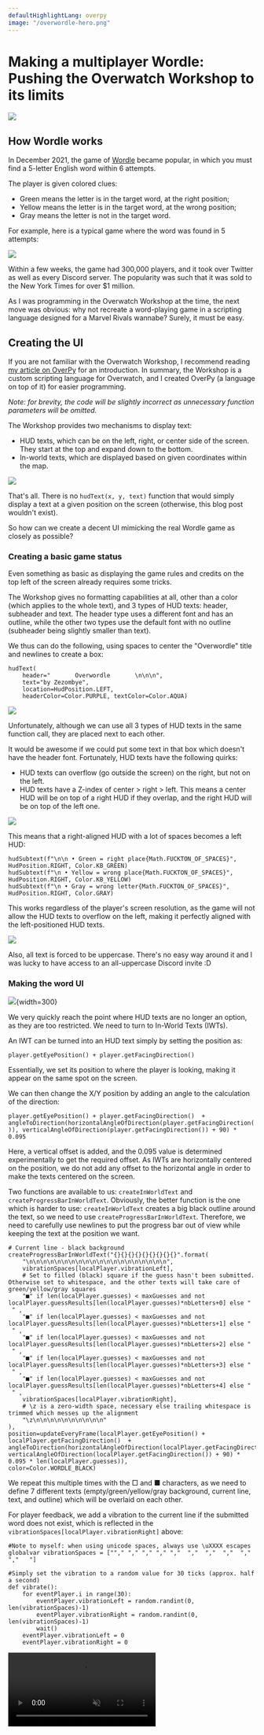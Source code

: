 ```yaml
---
defaultHighlightLang: overpy
image: "/overwordle-hero.png"
---
```


# Making a multiplayer Wordle: Pushing the Overwatch Workshop to its limits

![](/overwordle-hero.png)

## How Wordle works

In December 2021, the game of [Wordle](https://www.nytimes.com/games/wordle/index.html) became popular, in which you must find a 5-letter English word within 6 attempts.

The player is given colored clues:
- Green means the letter is in the target word, at the right position;
- Yellow means the letter is in the target word, at the wrong position;
- Gray means the letter is not in the target word.

For example, here is a typical game where the word was found in 5 attempts:

![](overwordle/wordle2.jpeg)

Within a few weeks, the game had 300,000 players, and it took over Twitter as well as every Discord server. The popularity was such that it was sold to the New York Times for over $1 million.

As I was programming in the Overwatch Workshop at the time, the next move was obvious: why not recreate a word-playing game in a scripting language designed for a Marvel Rivals wannabe? Surely, it must be easy.

## Creating the UI

If you are not familiar with the Overwatch Workshop, I recommend reading [my article on OverPy](/overpy) for an introduction. In summary, the Workshop is a custom scripting language for Overwatch, and I created OverPy (a language on top of it) for easier programming.

*Note: for brevity, the code will be slightly incorrect as unnecessary function parameters will be omitted.*

The Workshop provides two mechanisms to display text:

- HUD texts, which can be on the left, right, or center side of the screen. They start at the top and expand down to the bottom.
- In-world texts, which are displayed based on given coordinates within the map.

![](overwordle/huds.png)

That's all. There is no `hudText(x, y, text)` function that would simply display a text at a given position on the screen (otherwise, this blog post wouldn't exist).

So how can we create a decent UI mimicking the real Wordle game as closely as possible?

### Creating a basic game status

Even something as basic as displaying the game rules and credits on the top left of the screen already requires some tricks.

The Workshop gives no formatting capabilities at all, other than a color (which applies to the whole text), and 3 types of HUD texts: header, subheader and text. The header type uses a different font and has an outline, while the other two types use the default font with no outline (subheader being slightly smaller than text).

We thus can do the following, using spaces to center the "Overwordle" title and newlines to create a box:

```
hudText(
    header="       Overwordle       \n\n\n",
    text="by Zezombye",
    location=HudPosition.LEFT,
    headerColor=Color.PURPLE, textColor=Color.AQUA)
```

![](overwordle/game_status_1.png)

Unfortunately, although we can use all 3 types of HUD texts in the same function call, they are placed next to each other.

It would be awesome if we could put some text in that box which doesn't have the header font. Fortunately, HUD texts have the following quirks:

- HUD texts can overflow (go outside the screen) on the right, but not on the left.
- HUD texts have a Z-index of center > right > left. This means a center HUD will be on top of a right HUD if they overlap, and the right HUD will be on top of the left one.

![](overwordle/zindex.png)

This means that a right-aligned HUD with a lot of spaces becomes a left HUD:

```
hudSubtext(f"\n\n • Green = right place{Math.FUCKTON_OF_SPACES}", HudPosition.RIGHT, Color.KB_GREEN)
hudSubtext(f"\n • Yellow = wrong place{Math.FUCKTON_OF_SPACES}", HudPosition.RIGHT, Color.KB_YELLOW)
hudSubtext(f"\n • Gray = wrong letter{Math.FUCKTON_OF_SPACES}", HudPosition.RIGHT, Color.GRAY)
```

This works regardless of the player's screen resolution, as the game will not allow the HUD texts to overflow on the left, making it perfectly aligned with the left-positioned HUD texts.

![](overwordle/game_status_2.png)

Also, all text is forced to be uppercase. There's no easy way around it and I was lucky to have access to an all-uppercase Discord invite :D

### Making the word UI

![](overwordle/word_ui.png){width=300}

We very quickly reach the point where HUD texts are no longer an option, as they are too restricted. We need to turn to In-World Texts (IWTs).

An IWT can be turned into an HUD text simply by setting the position as:

`player.getEyePosition() + player.getFacingDirection()`

Essentially, we set its position to where the player is looking, making it appear on the same spot on the screen.

We can then change the X/Y position by adding an angle to the calculation of the direction:

`player.getEyePosition() + player.getFacingDirection()  + angleToDirection(horizontalAngleOfDirection(player.getFacingDirection()), verticalAngleOfDirection(player.getFacingDirection()) + 90) * 0.095`

Here, a vertical offset is added, and the 0.095 value is determined experimentally to get the required offset. As IWTs are horizontally centered on the position, we do not add any offset to the horizontal angle in order to make the texts centered on the screen.

Two functions are available to us: `createInWorldText` and `createProgressBarInWorldText`. Obviously, the better function is the one which is harder to use: `createInWorldText` creates a big black outline around the text, so we need to use `createProgressBarInWorldText`. Therefore, we need to carefully use newlines to put the progress bar out of view while keeping the text at the position we want.

```
# Current line - black background
createProgressBarInWorldText("{}{}{}{}{}{}{}{}{}".format(
    "\n\n\n\n\n\n\n\n\n\n\n\n\n\n\n\n\n\n\n\n",
    vibrationSpaces[localPlayer.vibrationLeft],
    # Set to filled (black) square if the guess hasn't been submitted. Otherwise set to whitespace, and the other texts will take care of green/yellow/gray squares
    "■" if len(localPlayer.guesses) < maxGuesses and not localPlayer.guessResults[len(localPlayer.guesses)*nbLetters+0] else "    " ,
    "■" if len(localPlayer.guesses) < maxGuesses and not localPlayer.guessResults[len(localPlayer.guesses)*nbLetters+1] else "    " ,
    "■" if len(localPlayer.guesses) < maxGuesses and not localPlayer.guessResults[len(localPlayer.guesses)*nbLetters+2] else "    " ,
    "■" if len(localPlayer.guesses) < maxGuesses and not localPlayer.guessResults[len(localPlayer.guesses)*nbLetters+3] else "    " ,
    "■" if len(localPlayer.guesses) < maxGuesses and not localPlayer.guessResults[len(localPlayer.guesses)*nbLetters+4] else "    " ,
    vibrationSpaces[localPlayer.vibrationRight],
    # \z is a zero-width space, necessary else trailing whitespace is trimmed which messes up the alignment
    "\z\n\n\n\n\n\n\n\n\n\n"
),
position=updateEveryFrame(localPlayer.getEyePosition() + localPlayer.getFacingDirection()  + angleToDirection(horizontalAngleOfDirection(localPlayer.getFacingDirection()), verticalAngleOfDirection(localPlayer.getFacingDirection()) + 90) * 0.095 * len(localPlayer.guesses)),
color=Color.WORDLE_BLACK)
```

We repeat this multiple times with the □ and ■ characters, as we need to define 7 different texts (empty/green/yellow/gray background, current line, text, and outline) which will be overlaid on each other.

For player feedback, we add a vibration to the current line if the submitted word does not exist, which is reflected in the `vibrationSpaces[localPlayer.vibrationRight]` above:

```
#Note to myself: when using unicode spaces, always use \uXXXX escapes
globalvar vibrationSpaces = [""," "," "," "," ","  ","  ","  ","  ","   ","   "]

#Simply set the vibration to a random value for 30 ticks (approx. half a second)
def vibrate():
    for eventPlayer.i in range(30):
        eventPlayer.vibrationLeft = random.randint(0, len(vibrationSpaces)-1)
        eventPlayer.vibrationRight = random.randint(0, len(vibrationSpaces)-1)
        wait()
    eventPlayer.vibrationLeft = 0
    eventPlayer.vibrationRight = 0
```

<video src="./overwordle/vibration.mp4" controls loop autoplay muted />

### The in-game keyboard

To get the player's input, it is simple: we just have to use the `getPlayerKey()` function. If it existed, of course.

Fortunately, we can display a keyboard using the same IWT tricks we used for the word UI:

![](overwordle/keyboard.png){width=400}

Just like in the real Wordle, letters are colored green/yellow/gray based on the submitted guesses. Special Unicode characters and spaces are used to get the outlines for the "Enter" and "Backspace" buttons, as well as for the "Enter" text which is split in three texts: we have to use fullwidth letters to get lowercase letters, and perfectly space them to have decent kerning.

The code is pretty simple. For example, here's the function to display the letter selector for the third row of the keyboard:

```
createInWorldText(localPlayer if localPlayer.hasKeyboardOpened else null, {
    #Pretty staircase
    null: "",
    21: "    [＿]　 　 　 　 　 　 　 　 　 ",
    22: "     　[＿]　 　 　 　 　 　 　 　 ",
    23: "     　 　[＿]　 　 　 　 　 　 　 ",
    24: "     　 　 　[＿]　 　 　 　 　 　 ",
    25: "     　 　 　 　[＿]　 　 　 　 　 ",
    26: "     　 　 　 　 　[＿]　 　 　 　 ",
    27: "     　 　 　 　 　 　[＿]　 　 　 ",
}[null if not isValueBetween(CURSOR_Y_LOCAL, KEYBOARD_TOP_LEFT_Y+VERTICAL_KEY_DISTANCE*2, KEYBOARD_TOP_LEFT_Y+KEY_SIDE_LENGTH+VERTICAL_KEY_DISTANCE*2) or localPlayer.kbLayout == KbLayout.AZERTY and (floor((CURSOR_X_LOCAL-(KEYBOARD_TOP_LEFT_X+KEYBOARD_INDENT*2))/HORIZONTAL_KEY_DISTANCE)) + KB_KEY_ROW_3 == 27 else (floor((CURSOR_X_LOCAL-(KEYBOARD_TOP_LEFT_X+KEYBOARD_INDENT*2))/HORIZONTAL_KEY_DISTANCE)) + KB_KEY_ROW_3]
, updateEveryFrame(localPlayer.getEyePosition() + (100 * (-0.14 * (crossProduct(localPlayer.getFacingDirection(), angleToDirection(horizontalAngleOfDirection(localPlayer.getFacingDirection()), verticalAngleOfDirection(localPlayer.getFacingDirection()) - 90))) + ((0.2 + -1.7) * (angleToDirection(horizontalAngleOfDirection(localPlayer.getFacingDirection()), verticalAngleOfDirection(localPlayer.getFacingDirection()) - 90))) + 3 * localPlayer.getFacingDirection()))), 4, Clip.NONE, WorldTextReeval.VISIBILITY_POSITION_AND_STRING, Color.KB_SELECTION, SpecVisibility.DEFAULT)
```

And to get the selected keys (keycodes have to be defined: there are a max of 10 keys per row, so 1-10 is first row, 11-20 second row, 21-30 third row, 31 is Enter, 32 is Backspace)

```
macro getKeyboardSelectedKey():
    updateEveryFrame((
        [1,2,3,4,5,6,7,8,9,10][(floor((CURSOR_X-KEYBOARD_TOP_LEFT_X)/HORIZONTAL_KEY_DISTANCE))] if KEYBOARD_TOP_LEFT_Y <= CURSOR_Y and CURSOR_Y <= KEYBOARD_TOP_LEFT_Y+KEY_SIDE_LENGTH and (CURSOR_X-KEYBOARD_TOP_LEFT_X)%HORIZONTAL_KEY_DISTANCE <= HORIZONTAL_KEY_DISTANCE else
        [11,12,13,14,15,16,17,18,19,20][(floor((CURSOR_X-KEYBOARD_TOP_LEFT_X-KEYBOARD_INDENT)/HORIZONTAL_KEY_DISTANCE))] if KEYBOARD_TOP_LEFT_Y+VERTICAL_KEY_DISTANCE <= CURSOR_Y and CURSOR_Y <= KEYBOARD_TOP_LEFT_Y+VERTICAL_KEY_DISTANCE+KEY_SIDE_LENGTH and (CURSOR_X-KEYBOARD_TOP_LEFT_X-KEYBOARD_INDENT)%HORIZONTAL_KEY_DISTANCE <= HORIZONTAL_KEY_DISTANCE
        else [21,22,23,24,25,26,27][(floor((CURSOR_X-KEYBOARD_TOP_LEFT_X-KEYBOARD_INDENT*2)/HORIZONTAL_KEY_DISTANCE))] if KEYBOARD_TOP_LEFT_Y+VERTICAL_KEY_DISTANCE*2 <= CURSOR_Y and CURSOR_Y <= KEYBOARD_TOP_LEFT_Y+VERTICAL_KEY_DISTANCE*2+KEY_SIDE_LENGTH and (CURSOR_X-KEYBOARD_TOP_LEFT_X-KEYBOARD_INDENT*2)%HORIZONTAL_KEY_DISTANCE <= HORIZONTAL_KEY_DISTANCE
        else 31 if CURSOR_X >= ENTER_TOP_LEFT_X and CURSOR_Y >= ENTER_TOP_LEFT_Y and CURSOR_X <= ENTER_BOTTOM_RIGHT_X and CURSOR_Y <= ENTER_BOTTOM_RIGHT_Y
        else 32 if CURSOR_X >= BACKSPACE_TOP_LEFT_X and CURSOR_Y >= BACKSPACE_TOP_LEFT_Y and CURSOR_X <= BACKSPACE_BOTTOM_RIGHT_X and CURSOR_Y <= BACKSPACE_BOTTOM_RIGHT_Y else null
    ) or [""])
```

To create the cursor, we have to create a text with an arrow, then set the position based on the player's facing direction (using `eventPlayer.setAimSpeed(10)` to reduce the in-game movement as much as we can). This unfortunately means the player's view will move with the cursor, but that is the best we can do (we cannot set aim speed lower than 10, and locking it completely means we would not be able to detect movement).

<video src="./overwordle/keyboard.mp4" autoplay controls loop muted/>

However, there is a problem with boundaries. We can define four `BORDER_TOP_LEFT/RIGHT_X/Y`{txt} variables to determine a boundary box, but:

- If we have a function which constantly checks if the cursor is out of bounds and snaps it to the edge, then there will be a noticeable lag between when the cursor goes out of bounds and when it is snapped back in bounds (as the check is done on the server side).
- If we clamp the cursor during display, then the cursor will get "stuck": if the user moves the cursor out of bounds to the left by 20 units, it has to be moved to the right by another 20 units before it becomes usable again.

The solution is to use the `chase` function, normally intended for displaying timers and projectiles (by adding a value until it reaches a specified target), as it also runs on the client side. We chase the player's X offset to be itself, but in bounds:

`chase(eventPlayer.additionalXOffset, destination=eventPlayer.additionalXOffset + max(0, CURSOR_X - BORDER_BOTTOM_RIGHT_X) - max(0, BORDER_TOP_LEFT_X - CURSOR_X), rate=9999)`

Then, in the cursor X/Y calculations, we simply include that offset. Overwatch does some networking magic to ensure that the results of the `chase` calculation (done both on client and server side) always eventually stay synchronized no matter the player's ping, so there is no risk of the player clicking on the wrong letter due to high ping.

The last problem we have to solve is the keyboard layout.

We will only consider the 3 main layouts: QWERTY, QWERTZ (German) and AZERTY (French). For this, we have to transfer data from the client to the server.

The client has access to the `inputBindingString(button)` function which gives a string representing the key assigned to a given button (such as primary fire or ultimate). Additionally, by casting a map to a string on the client side, we can determine the player's language: `"{}".format(Map.PRACTICE_RANGE)` will be `"Practice Range"` if in English, `"Champ de tir"` if in French, or `"Trainingsbereich"` if in German.

To give the server access to this data (without any user interaction), we need to use a function which is calculated client-side but creates side effects visible from the server. The easiest function to use is `Player.startFacing()`: it has to be calculated client-side (as otherwise it would lag a lot, such as if the player is forced to face an enemy), and it modifies the player's facing direction which we can check server-side.

Thus, we get the player's keyboard layout with the following code:

```
eventPlayer.startFacing(
    # In addition to the language check, we also do a button check.
    # The AZERTY layout uses ZQSD instead of WASD.
    # This means if a key is bound to A/W, we can assume the player is using AZERTY.
    # Set the angle to 30 degrees if the player is using AZERTY, 60 degrees if QWERTZ, and 90 degrees if QWERTY (default).
    angleToDirection(30, 0) if any([button == "A" or button == "W" for button in [
        inputBindingString(Button.ABILITY_1),
        inputBindingString(Button.ABILITY_2),
        inputBindingString(Button.CROUCH),
        inputBindingString(Button.INTERACT),
        inputBindingString(Button.JUMP),
        inputBindingString(Button.MELEE),
        inputBindingString(Button.PRIMARY_FIRE),
        inputBindingString(Button.RELOAD),
        inputBindingString(Button.SECONDARY_FIRE),
        inputBindingString(Button.ULTIMATE),
    ]]) or "{}".format(Map.PRACTICE_RANGE) == "Champ de tir"
    else angleToDirection(60, 0) if "{}".format(Map.PRACTICE_RANGE) == "Trainingsbereich"
    else angleToDirection(90, 0), 999999, Relativity.TO_WORLD, FacingReeval.DIRECTION_AND_TURN_RATE)

# Wait until the startFacing action applies and the player's angle has been set to one of the three values.
# Because of precision errors, we round to the hundredth.
waitUntil(round(eventPlayer.getHorizontalFacingAngle()*100)/100 in [30, 60, 90], 15)

if round(eventPlayer.getHorizontalFacingAngle()*100)/100 == 30:
    eventPlayer.kbLayout = KbLayout.AZERTY
elif round(eventPlayer.getHorizontalFacingAngle()*100)/100 == 60:
    eventPlayer.kbLayout = KbLayout.QWERTZ
else:
    eventPlayer.kbLayout = KbLayout.QWERTY
```

The last UI changes are simply to add each player's current guesses above their head, as well as some sound effects and a basic scoreboard:

<video src="./overwordle/win.mp4" autoplay controls loop muted/>

## The 12,966 word long list

Wordle's algorithm is pretty simple:

- Select a word at random from a list of 2,315 curated 5-letter words. Fortunately, [Josh Wardle and his wife already did the hard work for us](https://en.wikipedia.org/wiki/Wordle#Early_development), and we can just yoink the list from the official game.
- When submitting a guess, check if the guess is found in the list of 12,966 5-letter words that exist in English.
- If hard mode is enabled, also check if all hints are used (yellow letters must be reused, green letters must be reused and in the right place). I decided to enable hard mode by default, as otherwise the gamemode would be too easy.
- As the version I'm making is multiplayer, start each round with the previous round's word. This prevents players from just spamming the best starting words like "slate".

The lists are in plaintext in the game's source code, so no difficulty here. The Overwatch Workshop supports arrays, so we can simply have `possibleTargetWords = ["cigar", "rebut", …, "rural", "shave"]` and the same for `validWords`:

![](overwordle/settings_too_large.png){width=500}

…oh.

To prevent abuse and oversized gamemodes, the Workshop has a code size limit of 32,768 elements: one element being approximately one value or one function call.

Each string is actually `Custom String("string", null, null, null)` to provide up to 3 formatters, making it 5 elements. 12966 x 5 is 64830, almost double the limit.

Fortunately, this is trivially solved using "string compression": exploiting the fact that a string can have up to 128 characters while still taking 5 elements. 128/5 is 25.6, so we can encode 25 5-letter words in one string (by concatenating them). That gives 519 strings total, which take 2595 elements; well under the limit.

However, we then run into another issue: fast checking. The Workshop is very slow when it comes to basic operations, and we cannot run the risk of making too many calculations at the same time and crashing the server. But we have to check very quickly whether a guess is a valid word, especially since rounds have a limit of 3 minutes.

An additional limit is that arrays have a size limit of 1000 per dimension (meaning you can still have a 2d or 3d array with more than 1000 elements total, as long as they are spread across dimensions). And each string has a limit of 511 bytes when concatenated with other strings.

With these limits in mind, we need to design the fastest algorithm we can. The "time complexity" of an algorithm is determined in Big O notation:

![](overwordle/time_complexity.png){width=500}

$O(n)$ means the time grows linearly with the number of items ($t = n$); $O(n^2)$ means the time grows quadratically ($t = n^2$); etc.

The simplest algorithm would be to iterate through the list of valid words, and for each word, check if it is equal to the guess (in which case the word is valid). But that is not an acceptable solution: that would run in $O(n)$ time (doubling the amount of valid words means the time doubles), with up to 12966 comparisons to make.

A very efficient algorithm would be binary search, running in $O(log\ n)$. It is much like you would find a word in a dictionary:

1. Assume the list is sorted.
2. Find the halfway point of the list.
3. Compare the guess to the word at the halfway point.
4. If the word is lower than the guess (in alphabetical order), set the list to be the first half of the list, then repeat.
5. If the word is higher than the guess, set the list to be the second half, then repeat.
6. If the word is equal to the guess, the guess is a valid word.
7. Otherwise, if the list is of length 0, the guess could not be found and so it is invalid.

With this algorithm, there would be a maximum of $log_2(12966) = 13.66 \approx 14$ comparisons to make, which is much better than 12966. However:

- The strings need to be decompressed and put separately in a 2d array, which can take time and possibly overload the server.
- It increases the load on players who connect, as they need to download all variables (including our word list).

There is an even faster algorithm than this. 26<sup>2</sup> is 676, which is under the 1000 limit. Therefore:

1. Make an array of length 676, having either strings or `null` as values.
2. Map each index to a 2-letter pair, so `AA`{txt} is index 0, `AB`{txt} index 1, and `ZZ`{txt} index 675.
3. The value of each index is either `null` (if no valid word exists starting with the two letters), or a string which is the concatenation of the last 3 letters of each word starting with the first 2 letters of the index.

For example, the words starting with "DW" are `["dwaal", "dwale", "dwalm", "dwams", "dwang", "dwarf", "dwaum", "dweeb", "dwell", "dwelt", "dwile", "dwine"]`, so `validWords[3*26+22]` (indexes start at 0, so D is 3 and W is 22) will be `["aalalealmamsangarfaumeebelleltileine"]`. Quite the mouthful, but it is a very efficient compression method. Note that it has to be an array of strings, as due to the 511 byte limit there can be multiple strings.

![](overwordle/validwords.png)

We can then check if any of the strings in `validWords[guess.charAt(0)*26+guess.charAt(1)]` contains the last 3 letters of the guess. But before that, we have to do a few last modifications:

- There is no delimiter between words, meaning submitting "dwlal" would be considered valid as "lal" is in the compressed string. Adding a delimiter would increase the size of the string, which is unwanted. The better solution is to use a different character set for the 3rd char, making the string `"AalAleAlmAmsAngArfAumEebEllEltIleIne"`
- The Workshop applies a client-side censor on strings in the source code, replacing censored words with the `*` character. In our case, if the compression happened to make a censored word, this would break the gamemode in a very hard to debug way. We thus map all lowercase letters to symbols (uppercase letters can't make censored words as they aren't consecutive).

![](overwordle/validwords2.png)

This ends up being an $O(1)$ algorithm (constant time), consisting only of an array index followed by a `strContains()` operation. Although `strContains()` is $O(n)$, the underlying implementation is so fast (as it is a built-in function) that it would dwarf our attempt at making binary search in the Workshop.

We cannot make this more efficient. Or can we?

Although this is the best implementation I've thought of for `validWords`, we can still improve `possibleTargetWords`. That list is better to work with: it only contains 2325 words (after adding a few Overwatch-related words such as Genji and Hanzo), and we only have to randomly select a word in it.

The fewer strings we have, the better for loading the gamemode (whether it is importing it to play, or joining an existing lobby), and string length does matter in this case (shorter strings mean less data transmitted). It is theorized that strings are so slow not because of their raw size (it only adds up to approximately 100kb), but because the client runs thousands of regexes upon parsing them (to censor words).

Therefore, for this list, it is actually better to encode each word as a number.

Thanks to some fortunate coincidence, it is possible to do so: 26<sup>5</sup> is 11,881,376 and the maximum integer being able to be represented accurately by a 32-bit float (used by the Workshop) is 2<sup>24</sup> = 16,777,216. And it fits in the gamemode: each number is 2 elements, making the whole list be 4650 elements.

That means we can encode each word in base 26 and be just under the limit, over which it would be impossible to represent the whole word accurately in a single number.

We actually have to divide the resulting number by two, as the Workshop implements a limit of 10 million for numbers; but thanks to how floating-point numbers work, it does not affect the precision.

`globalvar possibleTargetWords = [[8819.0, 9024.0, 9037.0, 9190.0, 9317.5, 11344.5, …, 5718258.0, 5747911.0, 5753695.0, 5839631.5]]`

Thus, by making sure the word list is divisible by 3 and separating all words into a 3x775 array (to ensure even distribution and respect the 1000 array dimension limit), we can simply select a random target word with:

```
alphabet = "abcdefghijklmnopqrstuvwxyz"
wordToGuessNumber = possibleTargetWords[random.randint(0, 2)][random.randint(0, 774)]
wordToGuess = "{}{}{}{}{}".format(
    alphabet.charAt(floor(wordToGuessNumber%((26**5)/2)/((26**4)/2))),
    alphabet.charAt(floor(wordToGuessNumber%((26**4)/2)/((26**3)/2))),
    alphabet.charAt(floor(wordToGuessNumber%((26**3)/2)/((26**2)/2))),
    alphabet.charAt(floor(wordToGuessNumber%((26**2)/2)/((26**1)/2))),
    alphabet.charAt(floor(wordToGuessNumber%((26**1)/2)/((26**0)/2)))
)
```

And that is how, in spite of the UI limitations, the 32768 element limit, the 1000 array limit, the 511 byte limit, and the impossibility of getting a player's keyboard input, I managed to nevertheless implement multiplayer Wordle in a team-based shooter game :)

<video src="./overwordle/win2.mp4" autoplay loop muted controls/>

You can [check the source code here](https://github.com/Zezombye/overwordle), and [discuss this post on Reddit](https://www.reddit.com/r/programming/comments/1l7232e/making_a_multiplayer_wordle_pushing_the_overwatch/).
